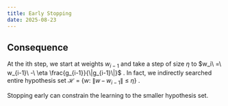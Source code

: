 ```yaml
---
title: Early Stopping
date: 2025-08-23
---
```

## Consequence
At the ith step, we start at weights $w_{i-1}$ and take a step of size $\eta$ to $w_i\ =\ w_{i-1}\ -\ \eta \frac{g_{i-1}}{\|g_{i-1}\|}$ .
In fact, we indirectly searched entire hypothesis set $\mathcal{H}\ =\ \{w:\ \|w\,-\,w_{i-1}\|\ \leq\ \eta\}$ .

Stopping early can constrain the learning to the smaller hypothesis set.
